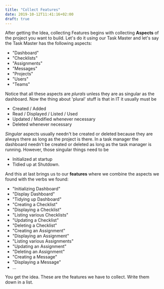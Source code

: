 ```yaml
---
title: "Collect Features"
date: 2019-10-12T11:41:16+02:00
draft: true
---
```



After getting the Idea, collecting Features begins with collecting **Aspects**
of the project you want to build. Let's do it using our Task Master and let's
say the Task Master has the following aspects:

* "Dashboard"
* "Checklists"
* "Assignments"
* "Messages"
* "Projects"
* "Users"
* "Teams"

Notice that all these aspects are *plurals* unless they are as singular as the dashboard. Now the thing about 'plural' stuff is that in IT it usually must be 

* Created / Added
* Read / Displayed / Listed / Used
* Updated / Modified whenever necessary
* Deleted whenever necessary

*Singular* aspects usually needn't be created or deleted because they are always there as long as the project is there. In a task manager the dashboard needn't be created or deleted as long as the task manager is running. However, those singular things need to be 

* Initialized at startup
* Tidied up at Shutdown.

And this at last brings us to our **features** where we combine the aspects we found with the verbs we found:

* "Initializing Dashboard"
* "Display Dashboard"
* "Tidying up Dashboard"
* "Creating a Checklist"
* "Displaying a Checklist"
* "Listing various Checklists"
* "Updating a Checklist"
* "Deleting a Checklist"
* "Creating an Assignment"
* "Displaying an Assignment"
* "Listing various Assignments"
* "Updating an Assignment"
* "Deleting an Assignment"
* "Creating a Message"
* "Displaying a Message"
* ... 

You get the idea. These are the features we have to collect. Write them down in a list.






